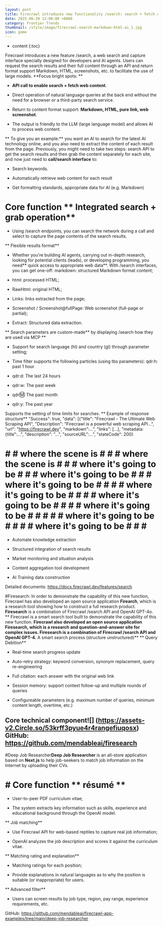 ```yaml
---
layout: post
title: Firecrawl introduces new functionality /search: search + fetch web content from backstage and return to Markdown, HTML, screenshot, etc. to AI
date: 2025-06-20 12:00:00 +0800
category: Frontier Trends
thumbnail: /style/image/firecrawl-search-markdown-html-ai_1.jpg
icon: game
---
```

* content
{:toc}

Firecrawl introduces a new feature /search, a web search and capture interface specially designed for developers and AI agents. Users can request the search results and their full content through an API and return format support Markdown, HTML, screenshots, etc. to facilitate the use of large models. **Focus bright spots: **

- **API call to enable search + fetch web content**.

- Direct operation of natural language queries at the back end without the need for a browser or a third-party search service.

- Return to content format support: **Markdown, HTML, pure link, web screenshot**.

- The output is friendly to the LLM (large language model) and allows AI to process web content.

** To give you an example:** you want an AI to search for the latest AI technology online, and you also need to extract the content of each result from the page. Previously, you might need to take two steps: search API to get the search results and then grab the content separately for each site, and now just need to **call/search interface** to:

- Search keywords.

- Automatically retrieve web content for each result

- Get formatting standards, appropriate data for AI (e.g. Markdown)

#  Core function ** Integrated search + grab operation**

- Using /search endpoints, you can search the network during a call and select to capture the page contents of the search results.

** Flexible results format**

- Whether you're building AI agents, carrying out in-depth research, looking for potential clients (leads), or developing programming, you need** quick access to appropriate web data**. With /search interfaces, you can get one-off: markdown: structured Markdown format content;

- html: processed HTML;

- RawHtml: original HTML;

- Links: links extracted from the page;

- Screenshot / Screenshot@fullPage: Web screenshot (full-page or partial);

- Extract: Structured data extraction.

** Search parameters are custom-made** by displaying /search how they are used via MCP **

- Support for search language (hl) and country (gl) through parameter setting;

- Time filter supports the following particles (using tbs parameters): qdr:h: past 1 hour

- qdr:d: The last 24 hours

- qdr:w: The past week

- qdr:m: The past month

- qdr:y: The past year

Supports the setting of time limits for searches. ** Example of response structure** "Success": true, "data": [{"title": "Firecrawl - The Ultimate Web Scraping API", "Description": "Firecrawl is a powerful web scraping API...", "url": "https://firecrawl.dev", "markdown":...", "links": [...], "metadata: {title":...", "description": "...", "sourceURL":...", "stateCode": 200}

# # # where the scene is # # # where the scene is # # # where it's going to be # # # where it's going to be # # # where it's going to be # # # # where it's going to be # # # # where it's going to be # # # # where it's going to be # # # # # where it's going to be # # # # where it's going to be # # # #

- Automate knowledge extraction

- Structured integration of search results

- Market monitoring and situation analysis

- Content aggregation tool development

- AI Training data construction

Detailed documents: https://docs.firecrawl.dev/features/search

#Firesearch: In order to demonstrate the capability of this new function, Firecrawl has also developed an open source application **Firearch**, which is a research tool showing how to construct a full research product. **Firesearch** is a combination of Firecrawl /search API and OpenAI GPT-4o. ** Firecrawl is a smart search tool built to demonstrate the capability of this new function. **Firecrawl also developed an open source application **Firesearch**, which is a research and question-and-answer site for complex issues. **Firesearch** is a combination of Firecrawl /search API and OpenAI GPT-4.** A smart search process (structure unstructured)** ** Query Debition**

-  Real-time search progress update

-  Auto-retry strategy: keyword conversion, synonym replacement, query re-engineering

-  Full citation: each answer with the original web link

-  Session memory: support context follow-up and multiple rounds of queries

-  Configureable parameters (e.g. maximum number of queries, minimum content length, overtime, etc.)

##  Core technical component![] (https://assets-v2.Circle.so/53krff3pyue4r4rangefiuqosx) GitHub: https://github.com/mendableai/firesearch

#Deep Job Researcher**Deep Job Researcher** is an all-store application based on **Next.js** to help job-seekers to match job information on the Internet by uploading their CVs.

# #  Core function ** résumé **

- User-to-peer PDF curriculum vitae;

- The system extracts key information such as skills, experience and educational background through the OpenAI model.

** Job matching**

- Use Firecrawl API for web-based reptiles to capture real job information;

- OpenAI analyzes the job description and scores it against the curriculum vitae.

** Matching rating and explanation**

- Matching ratings for each position;

- Provide explanations in natural languages as to why the position is suitable (or inappropriate) for users.

** Advanced filter**

- Users can screen results by job type, region, pay range, experience requirements, etc.

GitHub: https://github.com/mendableai/firecrawl-app-examples/tree/main/deep-job-researcher
